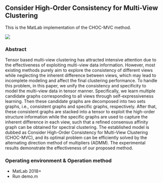 ## Consider High-Order Consistency for Multi-View Clustering
This is the MatLab implementation of the CHOC-MVC method.

![](https://i.328888.xyz/2023/04/26/ivLYK3.jpeg)

### Abstract
Tensor based multi-view clustering has attracted intensive attention due to the effectiveness of exploiting multi-view data information. However, most existing methods purely aim to explore the consistency of different views while neglecting the inherent difference between views, which may lead to incomplete modeling and affect the final clustering performance. To handle this problem, in this paper, we unify the consistency and specificity to model the multi-view data in tensor manner. Specifically, we learn multiple candidate graphs corresponding to all views through self-expressiveness learning. Then these candidate graphs are decomposed into two sets graphs, i.e., consistent graphs and specific graphs, respectively. After that, these consistent graphs are stacked into a tensor to exploit the high-order structure information while the specific graphs are used to capture the inherent difference in each view, such that a refined consensus affinity graph can be obtained for spectral clustering. The established model is dubbed as Consider High-Order Consistency for Multi-View Clustering (CHOC-MVC), and its optimal problem can be efficiently solved by the alternating direction method of multipliers (ADMM). The experimental results demonstrate the effectiveness of our proposed method.

### Operating environment & Operation method
* MatLab 2018+
* Run demo.m

